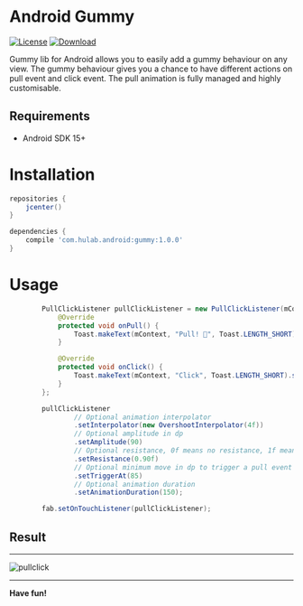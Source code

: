 # Android Gummy
[![License](https://img.shields.io/badge/License-Apache%202.0-blue.svg)](https://opensource.org/licenses/Apache-2.0) [ ![Download](https://api.bintray.com/packages/nebneb/Gummy/gummy/images/download.svg) ](https://bintray.com/nebneb/Gummy/gummy/_latestVersion)

Gummy lib for Android allows you to easily add a gummy behaviour on any view. The gummy behaviour gives you a chance to have different actions on pull event and click event. The pull animation is fully managed and highly customisable.

## Requirements

* Android SDK 15+

# Installation
```groovy
repositories {
    jcenter()
}

dependencies {
    compile 'com.hulab.android:gummy:1.0.0'
}
```

# Usage

```java
        PullClickListener pullClickListener = new PullClickListener(mContext) {
            @Override
            protected void onPull() {
                Toast.makeText(mContext, "Pull! 🐓", Toast.LENGTH_SHORT).show();
            }

            @Override
            protected void onClick() {
                Toast.makeText(mContext, "Click", Toast.LENGTH_SHORT).show();
            }
        };

        pullClickListener
                // Optional animation interpolator
                .setInterpolator(new OvershootInterpolator(4f))
                // Optional amplitude in dp
                .setAmplitude(90)
                // Optional resistance, 0f means no resistance, 1f means you shall never move the view
                .setResistance(0.90f)
                // Optional minimum move in dp to trigger a pull event
                .setTriggerAt(85)
                // Optional animation duration
                .setAnimationDuration(150);

        fab.setOnTouchListener(pullClickListener);
```

## Result
___
![pullclick](https://github.com/hulab/gummy/blob/master/resources/pullclick.gif)
___

**Have fun!**
